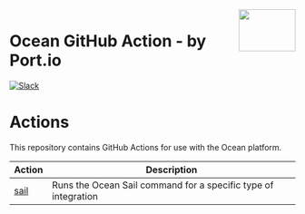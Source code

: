 <img align="right" width="100" height="74" src="https://user-images.githubusercontent.com/8277210/183290025-d7b24277-dfb4-4ce1-bece-7fe0ecd5efd4.svg" />

# Ocean GitHub Action - by Port.io

[![Slack](https://img.shields.io/badge/Slack-4A154B?style=for-the-badge&logo=slack&logoColor=white)](https://community.getport.io/join-3)

# Actions

This repository contains GitHub Actions for use with the Ocean platform.

| Action                   | Description                                                    |
|--------------------------|----------------------------------------------------------------|
| [sail](./sail/README.md) | Runs the Ocean Sail command for a specific type of integration |

